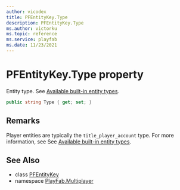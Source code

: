 ```yaml
---
author: vicodex
title: PFEntityKey.Type
description: PFEntityKey.Type
ms.author: victorku
ms.topic: reference
ms.service: playfab
ms.date: 11/23/2021
---
```


# PFEntityKey.Type property

Entity type. See [Available built-in entity types](/gaming/playfab/features/data/entities/available-built-in-entity-types).

```csharp
public string Type { get; set; }
```

## Remarks

Player entities are typically the `title_player_account` type. For more information, see See [Available built-in entity types](/gaming/playfab/features/data/entities/available-built-in-entity-types).

## See Also

* class [PFEntityKey](../PFEntityKey.md)
* namespace [PlayFab.Multiplayer](../../PlayFabMultiplayerSDK.md)
